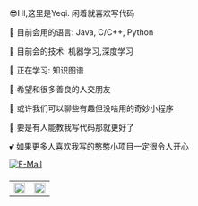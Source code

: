 :sunglasses:HI,这里是Yeqi. 闲着就喜欢写代码  

🌱 目前会用的语言: Java, C/C++, Python

🌱 目前会的技术: 机器学习,深度学习

🔭 正在学习: 知识图谱

👯 希望和很多善良的人交朋友  

💬 或许我们可以聊些有趣但没啥用的奇妙小程序  

🤔 要是有人能教我写代码那就更好了  

💕 如果更多人喜欢我写的憨憨小项目一定很令人开心  

<a href="https://wiki.originmc.cn/" target="_blank">
    <img src=https://img.shields.io/badge/Wiki-%23946CE6.svg?style=for-the-badge&logo=sailfishos&logoColor=white
        alt=E-Mail style="margin-bottom: 5px;" />
</a>


<table>
    <tr>
        <td valign="top" width="50%">
            <img src="https://github-readme-stats.vercel.app/api?username=Yeqi99&show_icons=true&count_private=true&hide_border=true"
                style="width: 100%" />
        </td>
        <td valign="top" width="50%">
            <img src="https://github-readme-stats.vercel.app/api/top-langs/?username=Yeqi99&hide_border=true&layout=compact"
                style="width: 100%" />
        </td>
    </tr>
</table>

